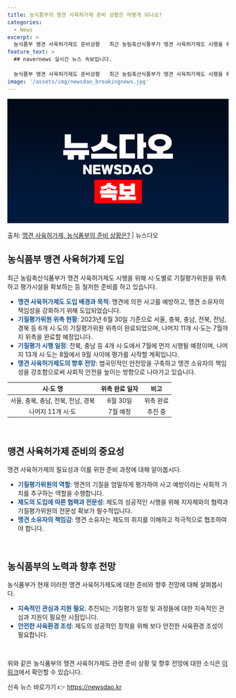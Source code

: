 ```yaml
---
title: 농식품부의 맹견 사육허가제 준비 상황은 어떻게 되나요?
categories:
  - News
excerpt: >
  농식품부 맹견 사육허가제도 준비상황   최근 농림축산식품부가 맹견 사육허가제도 시행을 위해 시·도별로 기질평…
feature_text: >
  ## navernews 실시간 뉴스 속보입니다.

  농식품부 맹견 사육허가제도 준비상황   최근 농림축산식품부가 맹견 사육허가제도 시행을 위해 시·도별로 기질평…
image: '/assets/img/newsdao_breakingnews.jpg'
---
```


![뉴스다오 속보](/assets/img/newsdao_breakingnews.jpg)

<p>출처: <a href="https://newsdao.kr/4630" rel="dofollow">맹견 사육허가제, 농식품부의 준비 상황은?</a> | 뉴스다오</p>

<h2 data-ke-size="size26">농식품부 맹견 사육허가제 도입</h2>
<p data-ke-size="size16">최근 농림축산식품부가 맹견 사육허가제도 시행을 위해 시·도별로 기질평가위원을 위촉하고 평가시설을 확보하는 등 철저한 준비를 하고 있습니다.</p>
<ul>
<li><b><span style="color: #1a5490;">맹견 사육허가제도 도입 배경과 목적</span></b>: 맹견에 의한 사고를 예방하고, 맹견 소유자의 책임성을 강화하기 위해 도입되었습니다.</li>
<li><b><span style="color: #1a5490;">기질평가위원 위촉 현황</span></b>: 2023년 6월 30일 기준으로 서울, 충북, 충남, 전북, 전남, 경북 등 6개 시·도의 기질평가위원 위촉이 완료되었으며, 나머지 11개 시·도는 7월까지 위촉을 완료할 예정입니다.</li>
<li><b><span style="color: #1a5490;">기질평가 시행 일정</span></b>: 전북, 충남 등 4개 시·도에서 7월에 먼저 시행될 예정이며, 나머지 13개 시·도는 8월에서 9월 사이에 평가를 시작할 계획입니다.</li>
<li><b><span style="color: #1a5490;">맹견 사육허가제도의 향후 전망</span></b>: 범국민적인 안전망을 구축하고 맹견 소유자의 책임성을 강조함으로써 사회적 안전을 높이는 방향으로 나아가고 있습니다.</li>
</ul>
<table>
<thead>
<tr>
<th style="text-align: center;">시·도 명</th>
<th style="text-align: center;">위촉 완료 일자</th>
<th style="text-align: center;">비고</th>
</tr>
</thead>
<tbody>
<tr>
<td style="text-align: center;">서울, 충북, 충남, 전북, 전남, 경북</td>
<td style="text-align: center;">6월 30일</td>
<td style="text-align: center;">위촉 완료</td>
</tr>
<tr>
<td style="text-align: center;">나머지 11개 시·도</td>
<td style="text-align: center;">7월 예정</td>
<td style="text-align: center;">추진 중</td>
</tr>
</tbody>
</table>
<p data-ke-size="size16">&nbsp;</p>

<h2 data-ke-size="size26">맹견 사육허가제 준비의 중요성</h2>
<p data-ke-size="size16">맹견 사육허가제의 필요성과 이를 위한 준비 과정에 대해 알아봅시다.</p>
<ul>
<li><b><span style="color: #1a5490;">기질평가위원의 역할</span></b>: 맹견의 기질을 엄밀하게 평가하여 사고 예방이라는 사회적 가치를 추구하는 역할을 수행합니다.</li>
<li><b><span style="color: #1a5490;">제도의 도입에 따른 협력과 전문성</span></b>: 제도의 성공적인 시행을 위해 지자체와의 협력과 기질평가위원의 전문성 확보가 필수적입니다.</li>
<li><b><span style="color: #1a5490;">맹견 소유자의 책임감</span></b>: 맹견 소유자는 제도의 취지를 이해하고 적극적으로 협조하여야 합니다.</li>
</ul>
<p data-ke-size="size16">&nbsp;</p>

<h2 data-ke-size="size26">농식품부의 노력과 향후 전망</h2>
<p data-ke-size="size16">농식품부가 현재 이러한 맹견 사육허가제도에 대한 준비와 향후 전망에 대해 살펴봅시다.</p>
<ul>
<li><b><span style="color: #1a5490;">지속적인 관심과 지원 필요</span></b>: 추진되는 기질평가 일정 및 과정들에 대한 지속적인 관심과 지원이 필요한 시점입니다.</li>
<li><b><span style="color: #1a5490;">안전한 사육환경 조성</span></b>: 제도의 성공적인 정착을 위해 보다 안전한 사육환경 조성이 필요합니다.</li>
</ul>
<p data-ke-size="size16">&nbsp;</p>
<p data-ke-size="size16">위와 같은 농식품부의 맹견 사육허가제도 관련 준비 상황 및 향후 전망에 대한 소식은 <a href="https://newsdao.kr/4630">이 링크</a>에서 확인할 수 있습니다.</p>
<p data-ke-size="size16"></p> 

신속 뉴스 바로가기 👉 <a href="https://newsdao.kr" rel="dofollow">https://newsdao.kr</a>


